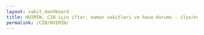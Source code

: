 ```yaml
---
layout: vakit_dashboard
title: HUIMIN, CIN için iftar, namaz vakitleri ve hava durumu - ilçe/eyalet seç
permalink: /CIN/HUIMIN/
---
```


<script type="text/javascript">
  var GLOBAL_COUNTRY = 'CIN';
  var GLOBAL_CITY = 'HUIMIN';
  var GLOBAL_STATE = '';
  var lat = 72;
  var lon = 21;
</script>
